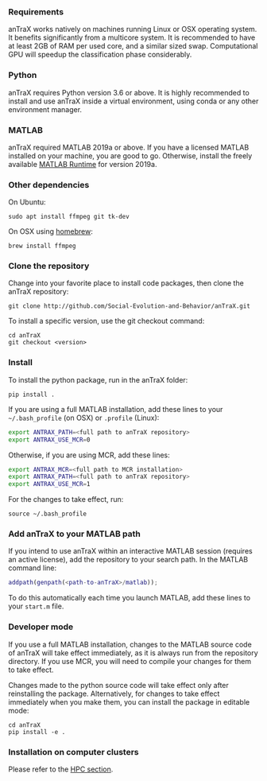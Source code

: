 
### Requirements

anTraX works natively on machines running Linux or OSX operating system. It benefits significantly from a multicore system. It is recommended to have at least 2GB of RAM per used core, and a similar sized swap. Computational GPU will speedup the classification phase considerably. 

### Python

anTraX requires Python version 3.6 or above. It is highly recommended to install and use anTraX inside a virtual environment, using conda or any other environment manager. 

### MATLAB

anTraX required MATLAB 2019a or above. If you have a licensed MATLAB installed on your machine, you are good to go. Otherwise, install the freely available [MATLAB Runtime](https://www.mathworks.com/products/compiler/matlab-runtime.html) for version 2019a.

### Other dependencies 

On Ubuntu:

```console
sudo apt install ffmpeg git tk-dev
```

On OSX using [homebrew](https://brew.sh/):

```console
brew install ffmpeg
```
### Clone the repository

Change into your favorite place to install code packages, then clone the anTraX repository:

```console
git clone http://github.com/Social-Evolution-and-Behavior/anTraX.git
```

To install a specific version, use the git checkout command:

```console
cd anTraX
git checkout <version>
```

### Install

To install the python package, run in the anTraX folder:

```console
pip install .
```

If you are using a full MATLAB installation, add these lines to your `~/.bash_profile` (on OSX) or  `.profile` (Linux):

```bash
export ANTRAX_PATH=<full path to anTraX repository>
export ANTRAX_USE_MCR=0
```

Otherwise, if you are using MCR, add these lines:

```bash
export ANTRAX_MCR=<full path to MCR installation>
export ANTRAX_PATH=<full path to anTraX repository>
export ANTRAX_USE_MCR=1
```

For the changes to take effect, run:
```console
source ~/.bash_profile
```

### Add anTraX to your MATLAB path

If you intend to use anTraX within an interactive MATLAB session (requires an active license), add the repository to your search path. In the MATLAB command line:

```matlab
addpath(genpath(<path-to-anTraX>/matlab));
```

To do this automatically each time you launch MATLAB, add these lines to your `start.m` file.

### Developer mode

If you use a full MATLAB installation, changes to the MATLAB source code of anTraX will take effect immediately, as it is always run from the repository directory. If you use MCR, you will need to compile your changes for them to take effect.

Changes made to the python source code will take effect only after reinstalling the package. Alternatively, for changes to take effect immediately when you make them, you can install the package in editable mode:

```console
cd anTraX
pip install -e .
```

### Installation on computer clusters

Please refer to the [HPC section](hpc.md#installation).
